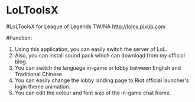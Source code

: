 LoLToolsX
=========

#LoLToolsX for League of Legends TW/NA     http://lolnx.pixub.com

#Function:
1. Using this application, you can easily switch the server of LoL. 
2. Also, you can install sound pack which can download from my official blog.
3. You can switch the languege in-game or lobby between English and Traditional Chinese
4. You can easily change the lobby landing page to Riot official launcher's login theme animation.
5. You can edit the colour and font size of the in-game chat frame.
